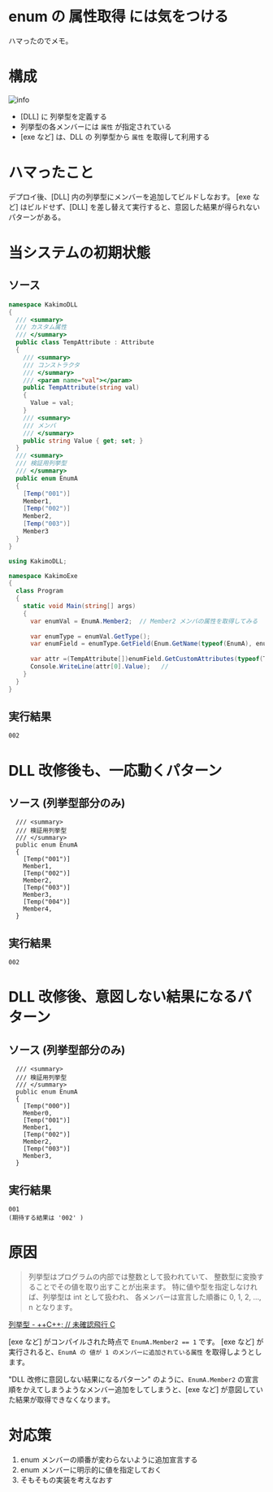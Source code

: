 # enum の 属性取得 には気をつける

ハマったのでメモ。

# 構成
![info](https://dl.dropboxusercontent.com/s/v4usi627xm09ox3/20190208-00_01.png)

- [DLL] に 列挙型を定義する
- 列挙型の各メンバーには `属性` が指定されている
- [exe など] は、DLL の 列挙型から `属性` を取得して利用する

# ハマったこと
デプロイ後、[DLL] 内の列挙型にメンバーを追加してビルドしなおす。
[exe など] はビルドせず、[DLL] を差し替えて実行すると、意図した結果が得られないパターンがある。

# 当システムの初期状態
## ソース
```cs:enumA.dll.cs
namespace KakimoDLL
{
  /// <summary>
  /// カスタム属性
  /// </summary>
  public class TempAttribute : Attribute
  {
    /// <summary>
    /// コンストラクタ
    /// </summary>
    /// <param name="val"></param>
    public TempAttribute(string val)
    {
      Value = val;
    }
    /// <summary>
    /// メンバ
    /// </summary>
    public string Value { get; set; }
  }
  /// <summary>
  /// 検証用列挙型
  /// </summary>
  public enum EnumA
  {
    [Temp("001")]
    Member1,
    [Temp("002")]
    Member2,
    [Temp("003")]
    Member3
  }
}
```

```cs:exeとか.cs
using KakimoDLL;

namespace KakimoExe
{
  class Program
  {
    static void Main(string[] args)
    {
      var enumVal = EnumA.Member2;  // Member2 メンバの属性を取得してみる
      
      var enumType = enumVal.GetType();
      var enumField = enumType.GetField(Enum.GetName(typeof(EnumA), enumVal));
      
      var attr =(TempAttribute[])enumField.GetCustomAttributes(typeof(TempAttribute), false);
      Console.WriteLine(attr[0].Value);   //
    }
  }
}
```
## 実行結果
```
002
```

# DLL 改修後も、一応動くパターン
## ソース (列挙型部分のみ)
```
  /// <summary>
  /// 検証用列挙型
  /// </summary>
  public enum EnumA
  {
    [Temp("001")]
    Member1,
    [Temp("002")]
    Member2,
    [Temp("003")]
    Member3,
    [Temp("004")]
    Member4,
  }
```
## 実行結果
```
002
```

# DLL 改修後、意図しない結果になるパターン
## ソース (列挙型部分のみ)
```
  /// <summary>
  /// 検証用列挙型
  /// </summary>
  public enum EnumA
  {
    [Temp("000")]
    Member0,
    [Temp("001")]
    Member1,
    [Temp("002")]
    Member2,
    [Temp("003")]
    Member3,
  }
```
## 実行結果
```
001
(期待する結果は '002' )
```

# 原因

>列挙型はプログラムの内部では整数として扱われていて、 整数型に変換することでその値を取り出すことが出来ます。 特に値や型を指定しなければ、列挙型は int として扱われ、 各メンバーは宣言した順番に 0, 1, 2, …, n となります。

[列挙型 - ++C++; // 未確認飛行 C  ](https://ufcpp.net/study/csharp/st_enum.html)

[exe など] がコンパイルされた時点で `EnumA.Member2 == 1` です。
[exe など] が実行されると、`EnumA の 値が 1 のメンバーに追加されている属性` を取得しようとします。 

"DLL 改修に意図しない結果になるパターン" のように、`EnumA.Member2` の宣言順をかえてしまうようなメンバー追加をしてしまうと、[exe など] が意図していた結果が取得できなくなります。

# 対応策

1. enum メンバーの順番が変わらないように追加宣言する
2. enum メンバーに明示的に値を指定しておく
3. そもそもの実装を考えなおす

